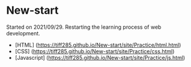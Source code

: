 # New-start
Started on 2021/09/29. Restarting the learning process of web development.

* [HTML] (https://tiff285.github.io/New-start/site/Practice/html.html)
* [CSS] (https://tiff285.github.io/New-start/site/Practice/css.html)
* [Javascript] (https://tiff285.github.io/New-start/site/Practice/js.html)
